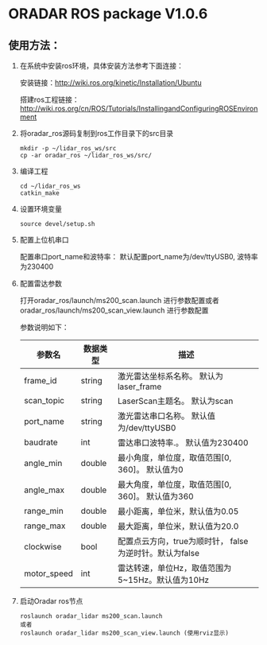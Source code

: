 # ORADAR ROS package V1.0.6
## 使用方法： 

1. 在系统中安装ros环境，具体安装方法参考下面连接：

   安装链接：http://wiki.ros.org/kinetic/Installation/Ubuntu

   搭建ros工程链接：http://wiki.ros.org/cn/ROS/Tutorials/InstallingandConfiguringROSEnvironment  

2. 将oradar_ros源码复制到ros工作目录下的src目录

   ```shell
   mkdir -p ~/lidar_ros_ws/src
   cp -ar oradar_ros ~/lidar_ros_ws/src/
   ```

3. 编译工程

   ```shell
   cd ~/lidar_ros_ws
   catkin_make
   ```

4. 设置环境变量

   ```shell
   source devel/setup.sh
   ```

5. 配置上位机串口

   配置串口port_name和波特率： 默认配置port_name为/dev/ttyUSB0, 波特率为230400

6. 配置雷达参数

   打开oradar_ros/launch/ms200_scan.launch 进行参数配置或者oradar_ros/launch/ms200_scan_view.launch 进行参数配置

   参数说明如下：

   | 参数名      | 数据类型 | 描述                                                         |
   | ----------- | -------- | ------------------------------------------------------------ |
   | frame_id    | string   | 激光雷达坐标系名称。 默认为laser_frame                       |
   | scan_topic  | string   | LaserScan主题名。 默认为scan                                 |
   | port_name   | string   | 激光雷达串口名称。 默认值为/dev/ttyUSB0                      |
   | baudrate    | int      | 雷达串口波特率.。 默认值为230400                             |
   | angle_min   | double   | 最小角度，单位度，取值范围[0, 360]。 默认值为0 |
   | angle_max   | double   | 最大角度，单位度，取值范围[0, 360]。 默认值为360 |
   | range_min   | double   | 最小距离，单位米，默认值为0.05                               |
   | range_max   | double   | 最大距离，单位米，默认值为20.0                               |
   | clockwise    | bool     | 配置点云方向，true为顺时针， false为逆时针。默认为false |
   | motor_speed | int      | 雷达转速，单位Hz，取值范围为5~15Hz。默认值为10Hz             |

   

7. 启动Oradar ros节点

   ```shell
   roslaunch oradar_lidar ms200_scan.launch
   或者
   roslaunch oradar_lidar ms200_scan_view.launch (使用rviz显示) 
   ```
